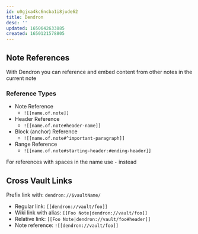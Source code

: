 ```yaml
---
id: u0gjxa4kc6ncba1i8jude62
title: Dendron
desc: ''
updated: 1650642633885
created: 1650121578805
---
```


## Note References

With Dendron you can reference and embed content from other notes in the current note

### Reference Types

* Note Reference
  * `![[name.of.note]]`
* Header Reference
  * `![[name.of.note#header-name]]`
* Block (anchor) Reference
  * `![[name.of.note#^important-paragraph]]`
* Range Reference
  * `![[name.of.note#starting-header:#ending-header]]`

For references with spaces in the name use `-` instead

## Cross Vault Links

Prefix link with: `dendron://$vaultName/`

* Regular link: `[[dendron://vault/foo]]`
* Wiki link with alias: `[[Foo Note|dendron://vault/foo]]`
* Relative link: `[[Foo Note|dendron://vault/foo#header]]`
* Note reference: `![[dendron://vault/foo]]`
